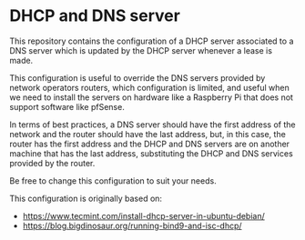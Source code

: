 # DHCP and DNS server

This repository contains the configuration of a DHCP server associated to a DNS server which is updated by the DHCP server whenever a lease is made.

This configuration is useful to override the DNS servers provided by network operators routers, which configuration is limited, and useful when we need to install the servers on hardware like a Raspberry Pi that does not support software like pfSense.

In terms of best practices, a DNS server should have the first address of the network and the router should have the last address, but, in this case, the router has the first address and the DHCP and DNS servers are on another machine that has the last address, substituting the DHCP and DNS services provided by the router.

Be free to change this configuration to suit your needs.

This configuration is originally based on:
- https://www.tecmint.com/install-dhcp-server-in-ubuntu-debian/
- https://blog.bigdinosaur.org/running-bind9-and-isc-dhcp/

